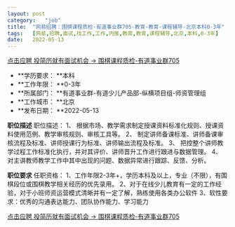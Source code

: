```yaml
---
layout:	post
category:	"job"
title:	"网易招聘：围棋课程质检-有道事业群705-教育-教育-课程辅导-北京本科0-3年"
tags:	[网易,招聘,面试,找工作,工作,内推,教育,教育,课程辅导,北京,本科,0-3年]
date:	2022-05-13
---
```


[点击应聘 投简历就有面试机会 -> 围棋课程质检-有道事业群705](http://mobile.bole.netease.com/bole/boleDetail?id=35088&employeeId=346f03c3cda5f04c&key=all)



- **学历要求： **本科
- **工作年限： **0-3年
- **所属部门： **有道事业群-有道少儿产品部-纵横项目组-师资管理组
- **工作城市： **北京
- **发布日期： **2022-05-13



**职位描述**
职位描述：
1、 根据市场、教学需求制定授课资料标准化规则、授课资料使用范例、教学审核规则、审核工具等。 
2、 制定讲师备课标准、讲师备课审核流程及标准、讲师授课行为标准、讲师输出流程及标准。
 3、 把控整个讲师教学过程工作标准化执行，并对其评价、讲师晋升工作进行跟进与数据管理。
 4、 对主讲教师教学工作中其中出现的问题、数据异常进行跟踪、反馈、分析。



**职位要求**
任职资格：
1、工作年限2-3年+，学历本科及以上，专业（不限），有围棋段位或围棋教学相关经历的优先录用。
2、对于在线少儿教育有一定的工作经验，对于小班师资运营模式清晰并有一定了解，熟练使用各类办公软件
3、软性要求：优秀的沟通表达能力、团队协作能力、学习能力



[点击应聘 投简历就有面试机会 -> 围棋课程质检-有道事业群705](http://mobile.bole.netease.com/bole/boleDetail?id=35088&employeeId=346f03c3cda5f04c&key=all)